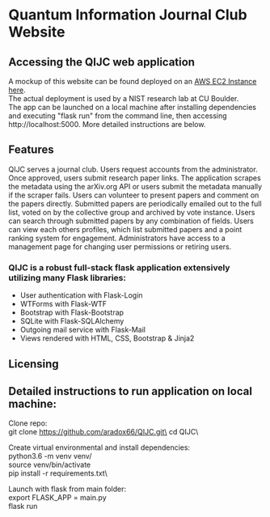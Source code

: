 # Quantum Information Journal Club Website

## Accessing the QIJC web application

A mockup of this website can be found deployed on an [AWS EC2 Instance here]().\
The actual deployment is used by a NIST research lab at CU Boulder.\
The app can be launched on a local machine after installing dependencies and executing "flask run" from the command line, then accessing http://localhost:5000. More detailed instructions are below.

## Features

QIJC serves a journal club. Users request accounts from the administrator. Once approved, users submit research paper links. The application scrapes the metadata using the arXiv.org API or users submit the metadata manually if the scraper fails. Users can volunteer to present papers and comment on the papers directly. Submitted papers are periodically emailed out to the full list, voted on by the collective group and archived by vote instance. Users can search through submitted papers by any combination of fields. Users can view each others profiles, which list submitted papers and a point ranking system for engagement. Administrators have access to a management page for changing user permissions or retiring users.

### QIJC is a robust full-stack flask application extensively utilizing many Flask libraries:
* User authentication with Flask-Login
* WTForms with Flask-WTF
* Bootstrap with Flask-Bootstrap
* SQLite with Flask-SQLAlchemy
* Outgoing mail service with Flask-Mail
* Views rendered with HTML, CSS, Bootstrap & Jinja2

## Licensing

## Detailed instructions to run application on local machine:

Clone repo:\
git clone https://github.com/aradox66/QIJC.git\
cd QIJC\

Create virtual environmental and install dependencies:\
python3.6 -m venv venv/\
source venv/bin/activate\
pip install -r requirements.txt\

Launch with flask from main folder:\
export FLASK_APP = main.py\
flask run
